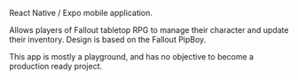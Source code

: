 React Native / Expo mobile application.

Allows players of Fallout tabletop RPG to manage their character and update their inventory.
Design is based on the Fallout PipBoy.

This app is mostly a playground, and has no objective to become a production ready project.

